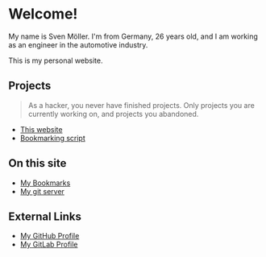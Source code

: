 # Welcome!

My name is Sven Möller.
I'm from Germany, 26 years old,
and I am working as an engineer in the automotive industry.

This is my personal website.

## Projects

> As a hacker, you never have finished projects.
> Only projects you are currently working on,
> and projects you abandoned.

* [This website](README.md)
* [Bookmarking script](https://svenmoeller.xyz/git/dotfiles/file/bin/.local/bin/bm.html)

## On this site

* [My Bookmarks](bookmarks)
* [My git server](git)

## External Links

* [My GitHub Profile](https://github.com/svemoe)
* [My GitLab Profile](https://gitlab.com/svemoe)
